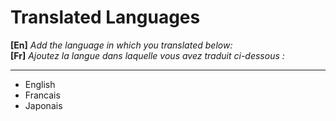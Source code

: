 # **Translated Languages**

**[En]** *Add the language in which you translated below:* <br>
**[Fr]** *Ajoutez la langue dans laquelle vous avez traduit ci-dessous :* <br>

<hr>

- English
- Francais
- Japonais